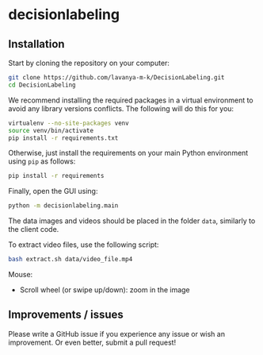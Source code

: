# decisionlabeling

## Installation

Start by cloning the repository on your computer:
```bash
git clone https://github.com/lavanya-m-k/DecisionLabeling.git
cd DecisionLabeling
```

We recommend installing the required packages in a virtual environment to avoid any library versions conflicts. The following will do this for you:
```bash
virtualenv --no-site-packages venv
source venv/bin/activate
pip install -r requirements.txt
```

Otherwise, just install the requirements on your main Python environment using `pip` as follows:
```bash
pip install -r requirements
```

Finally, open the GUI using: 
```bash
python -m decisionlabeling.main
```


The data images and videos should be placed in the folder `data`, similarly to the client code.

To extract video files, use the following script:

```bash
bash extract.sh data/video_file.mp4
```

[//]: # ()
[//]: # (## Input / output)

[//]: # ()
[//]: # (To start labeling your videos, put these &#40;folder of images or video file, the frames will be extracted automatically&#41; inside the `data` folder. )

[//]: # ()
[//]: # (- Import labels: To import existing .CSV labels, hit `Cmd+I` &#40;or `Ctrl+I`&#41;. UltimateLabeling expects to read one .CSV file per frame, in the format: "class_id", "xc", "yc", "w", "h".)

[//]: # ()
[//]: # (- Export labels: The annotations are internally saved in the `output` folder. To export them in a unique .CSV file, hit `Cmd+E` &#40;or `Ctrl+E`&#41; and choose the destination location.)

[//]: # ()
[//]: # (If you need other file formats for your projects, please write a GitHub issue or submit a Pull request.)

[//]: # ()
[//]: # ()
[//]: # (## Shortcuts / mouse controls)

[//]: # ()
[//]: # (<img src="docs/keyboard_shortcuts.jpg" width="50%" />)

[//]: # ()
[//]: # (Keyboard:)

[//]: # (- A &#40;or Left key&#41;: next frame)

[//]: # (- D &#40;or Right key&#41;: previous frame)

[//]: # (- W/S: class up/down)

[//]: # (- T: start/stop tracking &#40;last used tracker&#41;)

[//]: # (- Numberpad: assign given class_id)

[//]: # (- Spacebar: play the video)



Mouse:

[//]: # (- Click: select bounding box)

[//]: # (- Click & hold: move in the image)

[//]: # (- Cmd + click & hold: create new bounding box)

[//]: # (- Right click: delete bounding box in current frame &#40;+ in all previous / all following frames if the corresponding option is enabled&#41;)
- Scroll wheel (or swipe up/down): zoom in the image 


## Improvements / issues
Please write a GitHub issue if you experience any issue or wish an improvement. Or even better, submit a pull request! 
